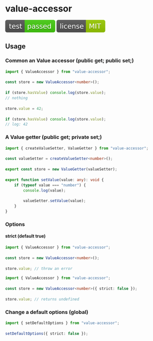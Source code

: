 # value-accessor

![test: passed](https://raw.githubusercontent.com/PavelDymkov/value-accessor/main/badges/test.svg)
![license: MIT](https://raw.githubusercontent.com/PavelDymkov/value-accessor/main/badges/license.svg)

## Usage

### Common an Value accessor (public get; public set;)

```ts
import { ValueAccessor } from "value-accessor";

const store = new ValueAccessor<number>();

if (store.hasValue) console.log(store.value);
// nothing

store.value = 42;

if (store.hasValue) console.log(store.value);
// log: 42
```

### A Value getter (public get; private set;)

```ts
import { createValueSetter, ValueGetter } from "value-accessor";

const valueSetter = createValueSetter<number>();

export const store = new ValueGetter(valueSetter);

export function setValue(value: any): void {
    if (typeof value === "number") {
        console.log(value);

        valueSetter.setValue(value);
    }
}
```

### Options

#### strict (default true)

```ts
import { ValueAccessor } from "value-accessor";

const store = new ValueAccessor<number>();

store.value; // throw an error
```

```ts
import { ValueAccessor } from "value-accessor";

const store = new ValueAccessor<number>({ strict: false });

store.value; // returns undefined
```

### Change a default options (global)

```ts
import { setDefaultOptions } from "value-accessor";

setDefaultOptions({ strict: false });
```
